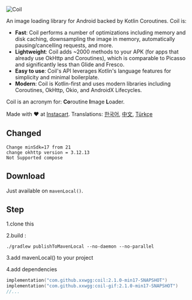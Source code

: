 ﻿![Coil](logo.svg)

An image loading library for Android backed by Kotlin Coroutines. Coil is:

- **Fast**: Coil performs a number of optimizations including memory and disk caching, downsampling the image in memory, automatically pausing/cancelling requests, and more.
- **Lightweight**: Coil adds ~2000 methods to your APK (for apps that already use OkHttp and Coroutines), which is comparable to Picasso and significantly less than Glide and Fresco.
- **Easy to use**: Coil's API leverages Kotlin's language features for simplicity and minimal boilerplate.
- **Modern**: Coil is Kotlin-first and uses modern libraries including Coroutines, OkHttp, Okio, and AndroidX Lifecycles.

Coil is an acronym for: **Co**routine **I**mage **L**oader.

Made with ❤️ at [Instacart](https://www.instacart.com). Translations: [한국어](README-ko.md), [中文](README-zh.md), [Türkçe](README-tr.md)

## Changed

```
Change minSdk=17 from 21
change okhttp version = 3.12.13
Not Supported compose
```

## Download

Just available on `mavenLocal()`.

## Step

1.clone this

2.build :
```shell
./gradlew publishToMavenLocal --no-daemon --no-parallel
```
3.add mavenLocal() to your project

4.add dependencies
```kotlin
implementation("com.github.xxwgg:coil:2.1.0-min17-SNAPSHOT")
implementation("com.github.xxwgg:coil-gif:2.1.0-min17-SNAPSHOT")
//...
```

